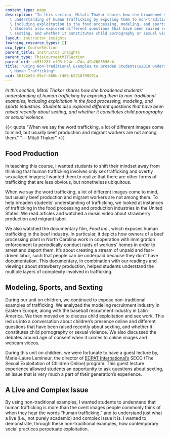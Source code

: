 ```yaml
---
content_type: page
description: "In this section, Mitali Thakor shares how she broadened students\u2019\
  \ understanding of human trafficking by exposing them to non-traditional examples,\
  \ including exploitation in the food processing, modeling, and sports industries.\
  \ Students also explored different questions that have been raised recently about\
  \ sexting, and whether it constitutes child pornography or sexual violence."
layout: instructor_insights
learning_resource_types: []
ocw_type: CourseSection
parent_title: Instructor Insights
parent_type: ThisCourseAtMITSection
parent_uid: eb53f28f-ef93-b24c-a7da-42b2003596cb
title: "Using Non-Traditional Examples to Broaden Students\u2019 Understanding of\
  \ Human Trafficking"
uid: 50132e53-59cf-660b-f406-b2218f99291a
---
```


_In this section, Mitali Thakor shares how she broadened students’ understanding of human trafficking by exposing them to non-traditional examples, including exploitation in the food processing, modeling, and sports industries. Students also explored different questions that have been raised recently about sexting, and whether it constitutes child pornography or sexual violence._

{{< quote "When we say the word trafficking, a lot of different images come to mind, but usually beef production and migrant workers are not among them." "— Mitali Thakor" >}}

Food Production
---------------

In teaching this course, I wanted students to shift their mindset away from thinking that human trafficking involves only sex trafficking and overtly sexualized images; I wanted them to realize that there are other forms of trafficking that are less obvious, but nonetheless ubiquitous.

When we say the word trafficking, a lot of different images come to mind, but usually beef production and migrant workers are not among them. To help broaden students’ understanding of trafficking, we looked at instances of trafficking in the food processing and production industries in the United States. We read articles and watched a music video about strawberry production and migrant labor.

We also watched the documentary film, _Food Inc_., which exposes human trafficking in the beef industry. In particular, it depicts how owners of a beef processing plant in North Carolina work in cooperation with immigration enforcement to periodically conduct raids of workers’ homes in order to arrest and deport them. It’s about creating a stream of unpaid and fear-driven labor, such that people can be underpaid because they don't have documentation. This documentary, in combination with our readings and viewings about strawberry production, helped students understand the multiple layers of complexity involved in trafficking.

Modeling, Sports, and Sexting
-----------------------------

During our unit on children, we continued to expose non-traditional examples of trafficking. We analyzed the modeling recruitment industry in Eastern Europe, along with the baseball recruitment industry in Latin America. We then moved on to discuss child exploitation and sex work. This led us into a conversation about children’s presence online and different questions that have been raised recently about sexting, and whether it constitutes child pornography or sexual violence. We also discussed the debates around age of consent when it comes to online images and webcam videos.

During this unit on children, we were fortunate to have a guest lecture by, Marie-Laure Lemineur, the director of [ECPAT International’s](http://www.ecpat.net) SECO (The Sexual Exploitation of Children Online) program. This guest lecture experience allowed students an opportunity to ask questions about sexting, an issue that is very much a part of their generation’s experience.

A Live and Complex Issue
------------------------

By using non-traditional examples, I wanted students to understand that human trafficking is more than the overt images people commonly think of when they hear the words “human trafficking,” and to understand just what a live (i.e., not purely academic) and complex issue it is. I wanted to demonstrate, through these non-traditional examples, how contemporary social practices perpetuate exploitation.